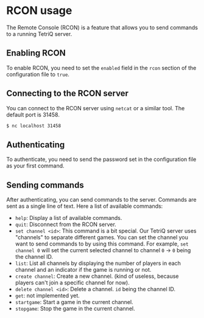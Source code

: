 <!--
SPDX-FileCopyrightText: 2024 The Tetriq authors

SPDX-License-Identifier: GFDL-1.3-or-later
-->

# RCON usage

The Remote Console (RCON) is a feature that allows you to send commands to a
running TetriQ server.

## Enabling RCON

To enable RCON, you need to set the `enabled` field in the `rcon` section of
the configuration file to `true`.

## Connecting to the RCON server

You can connect to the RCON server using `netcat` or a similar tool. The
default port is 31458.

```sh
$ nc localhost 31458
```

## Authenticating

To authenticate, you need to send the password set in the configuration file as your first command.

## Sending commands

After authenticating, you can send commands to the server. Commands are sent as
a single line of text. Here a list of available commands:

- `help`: Display a list of available commands.
- `quit`: Disconnect from the RCON server.
- `set channel <id>`: This command is a bit special. Our TetriQ server uses "channels" to
  separate different games. You can set the channel you want to send commands
  to by using this command. For example, `set channel 0` will set the current
selected channel to channel `0` -> `0` being the channel ID.
- `list`: List all channels by displaying the number of players in each channel and an 
indicator if the game is running or not.
- `create channel`: Create a new channel. (kind of useless, because players can't 
join a specific channel for now).
- `delete channel <id>`: Delete a channel. `id` being the channel ID.
- `get`: not implemented yet.
- `startgame`: Start a game in the current channel.
- `stopgame`: Stop the game in the current channel.
